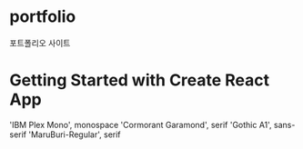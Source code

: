 # portfolio
포트폴리오 사이트

# Getting Started with Create React App
'IBM Plex Mono', monospace
'Cormorant Garamond', serif
'Gothic A1', sans-serif 
'MaruBuri-Regular', serif